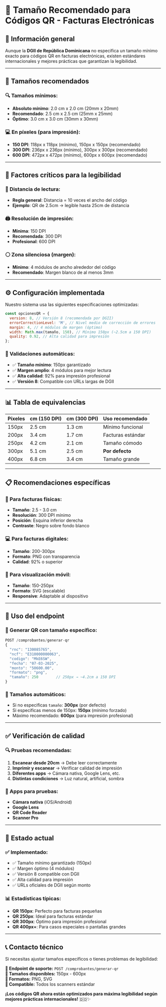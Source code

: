 # 📏 Tamaño Recomendado para Códigos QR - Facturas Electrónicas

## 🎯 **Información general**

Aunque la **DGII de República Dominicana** no especifica un tamaño mínimo exacto para códigos QR en facturas electrónicas, existen estándares internacionales y mejores prácticas que garantizan la legibilidad.

---

## 📐 **Tamaños recomendados**

### **🔍 Tamaños mínimos:**

- **Absoluto mínimo**: 2.0 cm x 2.0 cm (20mm x 20mm)
- **Recomendado**: 2.5 cm x 2.5 cm (25mm x 25mm)
- **Óptimo**: 3.0 cm x 3.0 cm (30mm x 30mm)

### **💻 En píxeles (para impresión):**

- **150 DPI**: 118px x 118px (mínimo), 150px x 150px (recomendado)
- **300 DPI**: 236px x 236px (mínimo), 300px x 300px (recomendado)
- **600 DPI**: 472px x 472px (mínimo), 600px x 600px (recomendado)

---

## 🎯 **Factores críticos para la legibilidad**

### **📱 Distancia de lectura:**

- **Regla general**: Distancia = 10 veces el ancho del código
- **Ejemplo**: QR de 2.5cm → legible hasta 25cm de distancia

### **🖨️ Resolución de impresión:**

- **Mínima**: 150 DPI
- **Recomendada**: 300 DPI
- **Profesional**: 600 DPI

### **⚪ Zona silenciosa (margen):**

- **Mínimo**: 4 módulos de ancho alrededor del código
- **Recomendado**: Margen blanco de al menos 3mm

---

## ⚙️ **Configuración implementada**

Nuestro sistema usa las siguientes especificaciones optimizadas:

```javascript
const opcionesQR = {
  version: 8, // Versión 8 (recomendada por DGII)
  errorCorrectionLevel: 'M', // Nivel medio de corrección de errores
  margin: 4, // 4 módulos de margen (óptimo)
  width: Math.max(tamaño, 150), // Mínimo 150px (~2.5cm a 150 DPI)
  quality: 0.92, // Alta calidad para impresión
};
```

### **🎯 Validaciones automáticas:**

- ✅ **Tamaño mínimo**: 150px garantizado
- ✅ **Margen amplio**: 4 módulos para mejor lectura
- ✅ **Alta calidad**: 92% para impresión profesional
- ✅ **Versión 8**: Compatible con URLs largas de DGII

---

## 📊 **Tabla de equivalencias**

| **Píxeles** | **cm (150 DPI)** | **cm (300 DPI)** | **Uso recomendado** |
| ----------- | ---------------- | ---------------- | ------------------- |
| 150px       | 2.5 cm           | 1.3 cm           | Mínimo funcional    |
| 200px       | 3.4 cm           | 1.7 cm           | Facturas estándar   |
| 250px       | 4.2 cm           | 2.1 cm           | Tamaño cómodo       |
| 300px       | 5.1 cm           | 2.5 cm           | **Por defecto**     |
| 400px       | 6.8 cm           | 3.4 cm           | Tamaño grande       |

---

## 📋 **Recomendaciones específicas**

### **📄 Para facturas físicas:**

- **Tamaño**: 2.5 - 3.0 cm
- **Resolución**: 300 DPI mínimo
- **Posición**: Esquina inferior derecha
- **Contraste**: Negro sobre fondo blanco

### **💻 Para facturas digitales:**

- **Tamaño**: 200-300px
- **Formato**: PNG con transparencia
- **Calidad**: 92% o superior

### **📱 Para visualización móvil:**

- **Tamaño**: 150-250px
- **Formato**: SVG (escalable)
- **Responsive**: Adaptable al dispositivo

---

## 🔧 **Uso del endpoint**

### **📝 Generar QR con tamaño específico:**

```javascript
POST /comprobantes/generar-qr
{
  "rnc": "130085765",
  "ncf": "E310000000063",
  "codigo": "MkE6SW",
  "fecha": "07-03-2025",
  "monto": "50600.00",
  "formato": "png",
  "tamaño": 250        // 250px → ~4.2cm a 150 DPI
}
```

### **📏 Tamaños automáticos:**

- Si no especificas `tamaño`: **300px** (por defecto)
- Si especificas menos de 150px: **150px** (mínimo forzado)
- Máximo recomendado: **600px** (para impresión profesional)

---

## ✅ **Verificación de calidad**

### **🔍 Pruebas recomendadas:**

1. **Escanear desde 20cm** → Debe leer correctamente
2. **Imprimir y escanear** → Verificar calidad de impresión
3. **Diferentes apps** → Cámara nativa, Google Lens, etc.
4. **Distintas condiciones** → Luz natural, artificial, sombra

### **📱 Apps para pruebas:**

- **Cámara nativa** (iOS/Android)
- **Google Lens**
- **QR Code Reader**
- **Scanner Pro**

---

## 🎯 **Estado actual**

### **✅ Implementado:**

- ✅ Tamaño mínimo garantizado (150px)
- ✅ Margen óptimo (4 módulos)
- ✅ Versión 8 compatible con DGII
- ✅ Alta calidad para impresión
- ✅ URLs oficiales de DGII según monto

### **📊 Estadísticas típicas:**

- **QR 150px**: Perfecto para facturas pequeñas
- **QR 250px**: Ideal para facturas estándar
- **QR 300px**: Óptimo para impresión profesional
- **QR 400px+**: Para casos especiales o pantallas grandes

---

## 📞 **Contacto técnico**

Si necesitas ajustar tamaños específicos o tienes problemas de legibilidad:

**💬 Endpoint de soporte:** `POST /comprobantes/generar-qr`  
**📏 Tamaños disponibles:** 150px - 600px  
**🎨 Formatos:** PNG, SVG  
**📱 Compatible:** Todos los scanners estándar

**¡Los códigos QR ahora están optimizados para máxima legibilidad según mejores prácticas internacionales!** 🇩🇴✨
